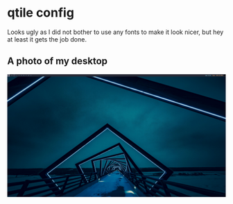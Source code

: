 # qtile config
Looks ugly as I did not bother to use any fonts to make it look nicer, but hey at least it gets the job done.

## A photo of my desktop
![image](desktop.png)
